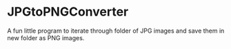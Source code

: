 # JPGtoPNGConverter
A fun little program to iterate through folder of JPG images and save them in new folder as PNG images. 
